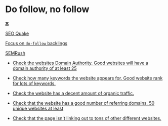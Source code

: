 # Do follow, no follow

<a href="https://twitter.com" rel="nofollow"> ❌

SEO Quake

Focus on `do-follow` backlings

SEMRush

- Check the websites Domain Authority. Good websites will have a domain authority of at least 25

- Check how many keywords the website appears for. Good website rank for lots of keywords.

- Check the website has a decent amount of organic traffic.

- Check that the website has a good number of referring domains. 50 unique websites at least

- Check that the page isn't linking out to tons of other different websites.